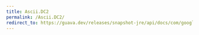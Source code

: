 ```yaml
---
title: Ascii.DC2
permalink: /Ascii.DC2/
redirect_to: https://guava.dev/releases/snapshot-jre/api/docs/com/google/common/base/Ascii.html#DC2
---
```


